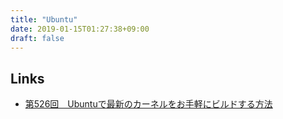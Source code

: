 ```yaml
---
title: "Ubuntu"
date: 2019-01-15T01:27:38+09:00
draft: false
---
```


## Links

- [第526回　Ubuntuで最新のカーネルをお手軽にビルドする方法](https://gihyo.jp/admin/serial/01/ubuntu-recipe/0526?page=2)

